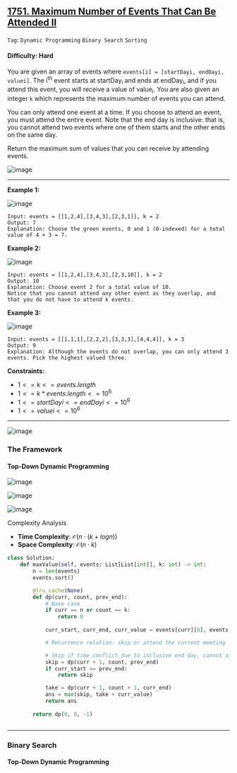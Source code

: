 ## [1751. Maximum Number of Events That Can Be Attended II](https://leetcode.com/problems/maximum-number-of-events-that-can-be-attended-ii/)

```Tag```: ```Dynamic Programming``` ```Binary Search``` ```Sorting```

#### Difficulty: Hard

You are given an array of events where ```events[i] = [startDayi, endDayi, valuei]```. The i<sup>th</sup> event starts at startDay<sub>i</sub> and ends at endDay<sub>i</sub>, and if you attend this event, you will receive a value of value<sub>i</sub>. You are also given an integer ```k``` which represents the maximum number of events you can attend.

You can only attend one event at a time. If you choose to attend an event, you must attend the entire event. Note that the end day is inclusive: that is, you cannot attend two events where one of them starts and the other ends on the same day.

Return the maximum sum of values that you can receive by attending events.

![image](https://github.com/quananhle/Python/assets/35042430/248cee25-a729-464b-8239-4ce94e79f93f)

---

__Example 1:__

![image](https://assets.leetcode.com/uploads/2021/01/10/screenshot-2021-01-11-at-60048-pm.png)

```
Input: events = [[1,2,4],[3,4,3],[2,3,1]], k = 2
Output: 7
Explanation: Choose the green events, 0 and 1 (0-indexed) for a total value of 4 + 3 = 7.
```

__Example 2:__

![image](https://assets.leetcode.com/uploads/2021/01/10/screenshot-2021-01-11-at-60150-pm.png)

```
Input: events = [[1,2,4],[3,4,3],[2,3,10]], k = 2
Output: 10
Explanation: Choose event 2 for a total value of 10.
Notice that you cannot attend any other event as they overlap, and that you do not have to attend k events.
```

__Example 3:__

![image](https://assets.leetcode.com/uploads/2021/01/10/screenshot-2021-01-11-at-60703-pm.png)
```
Input: events = [[1,1,1],[2,2,2],[3,3,3],[4,4,4]], k = 3
Output: 9
Explanation: Although the events do not overlap, you can only attend 3 events. Pick the highest valued three.
```

__Constraints:__

- $1 <= k <= events.length$
- $1 <= k * events.length <= 10^{6}$
- $1 <= startDayi <= endDayi <= 10^{9}$
- $1 <= valuei <= 10^{6}$

---

![image](https://leetcode.com/problems/maximum-number-of-events-that-can-be-attended-ii/Figures/1751/b1.png)

### The Framework

#### Top-Down Dynamic Programming

![image](https://leetcode.com/problems/maximum-number-of-events-that-can-be-attended-ii/Figures/1751/3.png)

![image](https://leetcode.com/problems/maximum-number-of-events-that-can-be-attended-ii/Figures/1751/4.png)

![image](https://leetcode.com/problems/maximum-number-of-events-that-can-be-attended-ii/Figures/1751/5.png)


Complexity Analysis

- __Time Complexity__: $\mathcal{O}(n⋅(k+log⁡n))$
- __Space Complexity__: $\mathcal{O}(n \cdot k)$

```Python
class Solution:
    def maxValue(self, events: List[List[int]], k: int) -> int:
        n = len(events)
        events.sort()

        @lru_cache(None)
        def dp(curr, count, prev_end):
            # Base case
            if curr == n or count == k:
                return 0
            
            curr_start, curr_end, curr_value = events[curr][0], events[curr][1], events[curr][2]

            # Recurrence relation: skip or attend the current meeting

            # Skip if time conflict due to inclusive end day, cannot attend current event, move to another event
            skip = dp(curr + 1, count, prev_end)
            if curr_start <= prev_end:
                return skip

            take = dp(curr + 1, count + 1, curr_end)
            ans = max(skip, take + curr_value)
            return ans
        
        return dp(0, 0, -1)
```

```Python

```

---


### Binary Search

#### Top-Down Dynamic Programming
